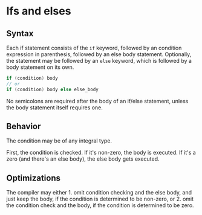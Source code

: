 # Ifs and elses

## Syntax

Each if statement consists of the `if` keyword, followed by an condition expression in parenthesis, followed by an else body statement. Optionally, the statement may be followed by an `else` keyword, which is followed by a body statement on its own.

```c#
if (condition) body
// or
if (condition) body else else_body
```
No semicolons are required after the body of an if/else statement, unless the body statement itself requires one.

## Behavior

The condition may be of any integral type.

First, the condition is checked. If it's non-zero, the body is executed. If it's a zero (and there's an else body), the else body gets executed.

## Optimizations

The compiler may either 1. omit condition checking and the else body, and just keep the body, if the condition is determined to be non-zero, or 2. omit the condition check and the body, if the condition is determined to be zero.
